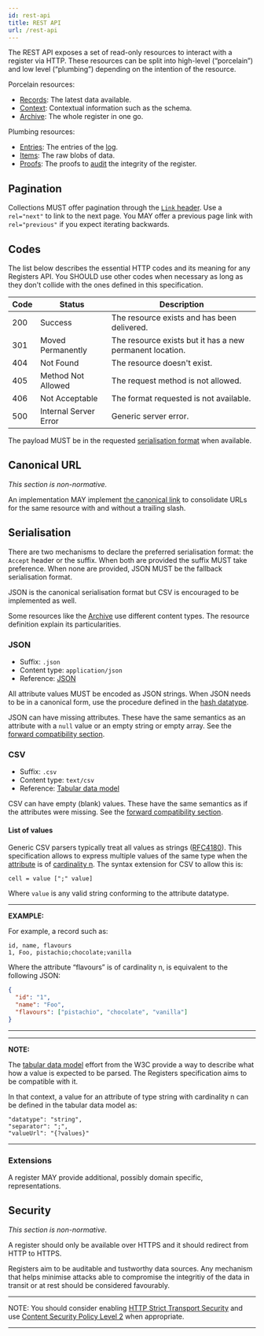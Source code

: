 ```yaml
---
id: rest-api
title: REST API
url: /rest-api
---
```


The REST API exposes a set of read-only resources to interact with a register
via HTTP.
These resources can be split into high-level (“porcelain”) and low
level (“plumbing”) depending on the intention of the resource.

Porcelain resources:

* [Records](/rest-api/records): The latest data available.
* [Context](/rest-api/context): Contextual information such as the schema.
* [Archive](/rest-api/archive): The whole register in one go.

Plumbing resources:

* [Entries](/rest-api/entries): The entries of the [log](/glossary/log).
* [Items](/rest-api/entries): The raw blobs of data.
* [Proofs](/rest-api/proofs): The proofs to [audit](/data-model/audit) the integrity of the register.


## Pagination

Collections MUST offer pagination through the [`Link` header](@rfc8288).
Use a `rel="next"` to link to the next page. You MAY offer a previous page
link with `rel="previous"` if you expect iterating backwards.

## Codes

The list below describes the essential HTTP codes and its meaning for any
Registers API. You SHOULD use other codes when necessary as long as they don't
collide with the ones defined in this specification.

|Code|Status|Description|
|-|-|-|
|200|Success|The resource exists and has been delivered.|
|301|Moved Permanently|The resource exists but it has a new permanent location.|
|404|Not Found|The resource doesn't exist.|
|405|Method Not Allowed|The request method is not allowed.|
|406|Not Acceptable|The format requested is not available.|
|500|Internal Server Error|Generic server error.|

The payload MUST be in the requested [serialisation format](#serialisation)
when available.


## Canonical URL

_This section is non-normative._

An implementation MAY implement [the canonical link](@rfc6596) to consolidate
URLs for the same resource with and without a trailing slash.


## Serialisation

There are two mechanisms to declare the preferred serialisation format: the
`Accept` header or the suffix. When both are provided the suffix MUST take
preference. When none are provided, JSON MUST be the fallback serialisation
format.

JSON is the canonical serialisation format but CSV is encouraged to be
implemented as well.

Some resources like the [Archive](/rest-api/archive) use different content
types. The resource definition explain its particularities.


### JSON

* Suffix: `.json`
* Content type: `application/json`
* Reference: [JSON](@rfc8259)

All attribute values MUST be encoded as JSON strings. When JSON needs to be in
a canonical form, use the procedure defined in the [hash
datatype](/datatypes/hash).

JSON can have missing attributes. These have the same semantics as an
attribute with a `null` value or an empty string or empty array.  See the
[forward compatibility section](/data-model/evolve#forwards-compatibility).

### CSV

* Suffix: `.csv`
* Content type: `text/csv`
* Reference: [Tabular data model](@tabular-data-model)

CSV can have empty (blank) values. These have the same semantics as if
the attributes were missing.
See the [forward compatibility section](/data-model/evolve#forwards-compatibility).

#### List of values

Generic CSV parsers typically treat all values as strings ([RFC4180](@rfc4180)).
This specification allows to express multiple values of the same type when the
[attribute](/glossary/attribute) is of [cardinality
n](/datatypes#cardinality). The syntax extension for CSV to allow this is:

```abnf
cell = value [";" value]
```

Where `value` is any valid string conforming to the attribute datatype.

***
**EXAMPLE:**

For example, a record such as:

```csv
id, name, flavours
1, Foo, pistachio;chocolate;vanilla
```

Where the attribute “flavours” is of cardinality n, is equivalent to the
following JSON:

```json
{
  "id": "1",
  "name": "Foo",
  "flavours": ["pistachio", "chocolate", "vanilla"]
}
```
***

***
**NOTE:**

The [tabular data model](@tabular-data-model) effort from the W3C provide a
way to describe what how a value is expected to be parsed. The Registers
specification aims to be compatible with it.

In that context, a value for an attribute of type string with cardinality n
can be defined in the tabular data model as:

```
"datatype": "string",
"separator": ";",
"valueUrl": "{?values}"
```
***


### Extensions

A register MAY provide additional, possibly domain specific, representations.

<!-- A register containing attributes with Points or Polygons values may also serve
a list of items as [GML](@gml), [KML](@kml) or other geographical 
serialisation format. -->


## Security

_This section is non-normative._

A register should only be available over HTTPS and it should redirect from
HTTP to HTTPS.

Registers aim to be auditable and tustworthy data sources. Any mechanism that
helps minimise attacks able to compromise the integritiy of the data in
transit or at rest should be considered favourably.

***
NOTE: You should consider enabling [HTTP Strict Transport Security](@rfc6797)
and use [Content Security Policy Level 2](@csp2) when appropriate.
***
